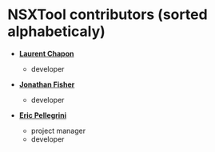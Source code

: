 NSXTool contributors (sorted alphabeticaly)
============================================

* **[Laurent Chapon](mailto:chapon@ill.fr)**

  * developer

* **[Jonathan Fisher](mailto:j.fisher@fz-juelich.de)**

  * developer

* **[Eric Pellegrini](mailto:pellegrini@ill.fr)**

  * project manager
  * developer

